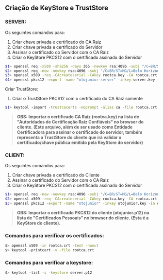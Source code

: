 ## Criação de KeyStore e TrustStore

### SERVER:

Os seguintes comandos para:  
1. Criar chave privada e certificado do CA Raiz  
2. Criar chave privada e certificado do Servidor  
3. Assinar o certificado do Servidor com o CA Raiz  
4. Criar o KeyStore PKCS12 com o certificado assinado do Servidor

```bash
$1> openssl req -x509 -sha256 -days 365 -newkey rsa:4096 -subj "/C=BR/ST=MG/L=Belo Horizonte/O=OtoJunior Company Ltda/CN=OTOJUNIOR_COMPANY_CA" -keyout rootca.key -out rootca.crt
$2> openssl req -new -newkey rsa:4096 -subj "/C=BR/ST=MG/L=Belo Horizonte/O=OtoJunior Provedor de Servicos Ltda/CN=OTOJUNIOR_SERVICE_PROVIDER" -keyout server.key -out server.csr
$3> openssl x509 -req -CAcreateserial -CAkey rootca.key -CA rootca.crt -days 365 -in server.csr -out server.crt
$4> openssl pkcs12 -export -name "otojunior-server" -inkey server.key -in server.crt -out server.keystore.p12
```
  
Criar TrustStore:
1. Criar o TrustStore PKCS12 com o certificado do CA Raiz somente

```bash
$1> keytool -import -trustcacerts -noprompt -alias ca -file rootca.crt -storetype PKCS12 -storepass changeit -keystore server.truststore.p12
```

> **OBS: Importar o certificado CA Raiz (rootca.key) na lista de "Autoridades de Certificação Raiz Confiáveis" no browser do cliente. (Este arquivo, além de ser usado como Entidade Certificadora para assinar o certificado do servidor, também representa a TrustStore do cliente que irá validar o certificado/chave pública emitido pela KeyStore do servidor)**

### CLIENT:

Os seguintes comandos para:
1. Criar chave privada e certificado do Cliente
2. Assinar o certificado do Servidor com o CA Raiz
3. Criar o KeyStore PKCS12 com o certificado assinado do Servidor

```bash
$1> openssl req -new -newkey rsa:4096 -subj "/C=BR/ST=MG/L=Belo Horizonte/CN=otojunior" -nodes -keyout otojunior.key -out otojunior.csr
$2> openssl x509 -req -CAcreateserial -CAkey rootca.key -CA rootca.crt -days 365 -in otojunior.csr -out otojunior.crt
$3> openssl pkcs12 -export -name "otojunior" -inkey otojunior.key -in otojunior.crt -out otojunior.p12
```

> **OBS: Importar o certificado PKCS12 do cliente (otojunior.p12) na lista de "Certificados Pessoais" no browser do cliente. (Esta é a KeyStore do cliente).**

### Comandos para verificar os certificados:

```bash
$> openssl x509 -in rootca.crt -text -noout
$> keytool -printcert -v -file rootca.crt
```

### Comandos para verificar a keystore:

```bash
$> keytool -list -v -keystore server.p12
```